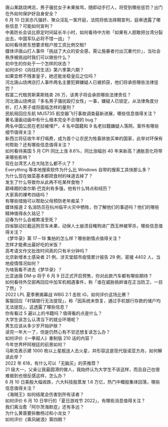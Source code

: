 唐山某路烧烤店，男子骚扰女子未果挨骂，随即动手打人，将受到哪些惩罚？出门在外如何保护好自身安全？  
6 月 10 日吴亦凡强奸、聚众淫乱一案开庭，法院将依法择期宣判，庭审透露了哪些信息？可能如何宣判？  
中美防长会谈比原定时间延长半小时，如何看待中方称「如果有人胆敢把台湾分裂出去，中国军队必将不惜一战」？  
如何看待房东想要求租户按工资比例交租?  
媒体评唐山打人事件「挑战了大众的安全感，需让施暴者付出沉重代价」，当社会秩序被挑战时我们可以做些什么？  
初中生的你处于一个怎样的状态？  
如何评价《向往的生活》第六季第六期？  
如果宜修不残害皇子，她还能坐稳皇后之位吗？  
河北唐山烧烤店打人事件两名主要犯罪嫌疑人已被抓获，他们将承担哪些法律惩罚？  
假富二代租劳斯莱斯贱卖 26 万，该男子将会承担哪些法律责任？  
河北唐山烧烤店「多名男子骚扰殴打女性」一事，嫌疑人已锁定，从法律角度分析，打人男子或将面临怎样的量刑？  
民航局回应东航 MU5735 航空器飞行事故调查最新进展，哪些信息值得关注？  
著名漫画动画中有什么根本完全不合理的 bug？  
两名中国公民在老挝被埋尸，4 名中国籍和 9 名老挝籍嫌疑人落网，案件有哪些细节值得关注？  
新西兰将征收牛羊打嗝费，成为首个让农民为牲畜排放买单的国家，此举对环保有何帮助？还有哪些信息值得关注？  
如何看待美国 5 月 CPI 同比上涨 8.6%，同比涨幅创 40 年来新高？通胀恶化将带来哪些影响？  
现在台湾艺人在大陆怎么都不火了？  
Everything 等本地搜索软件为什么比 Windows 自带的搜索工具快那么多？  
为什么现在做菜基本都把食材的味道去掉了？  
发生了什么导致你从此再不吃某样食物？  
巅峰期的查尔斯·巴克利有多强，他有什么特点和经历？  
大家真的裸考四级吗？  
有哪些措施可以帮助父母预防老年痴呆？  
媒体报道 2 名消防员在杭州临平火灾中牺牲，你了解他们的事迹吗？他们的哪些精神值得永久铭记？  
迎春为什么会被欺凌至死？  
四省联动拦截运狗货车未果，动保人士崩溃目睹狗进广西玉林被宰杀，哪些信息值得关注？  
《梦华录》第 17－18 集拍的怎么样？哪些剧情点值得关注？  
怎样才能煮出最好吃的米饭？  
高考语文作文批改时间真的只有半分钟吗？  
北京新增本土感染者 21 例，涉天堂超市疫情累计报告 29 例，密接 4402 人，当地疫情情况如何？  
为啥我看不进去《梦华录》？  
比亚迪唐 DM-p 将于 6 月 9 日正式开启预售，你对此款汽车都有哪些期待？  
如何看待外交部再回应中加军机相遇事件，称「谁在威胁挑衅谁在正当防卫，一目了然」？  
2022 LPL 夏季赛揭幕战 WBG 2:1 击败 iG，如何评价这场比赛？  
客服回应「村镇银行无法提现」，称「因系统未恢复，通过手机银行存款的储户均无法提现」，这透露了哪些信息？  
你有看过 5 遍以上的书籍吗？值得看的点是什么？  
大学生该怎么认清当下的就业环境呢？  
男生应该从多少岁开始护肤？  
读完一年大一了，但是仍然心有不甘还想复读怎么办？  
如何评价《一拳超人》重制版 210 话的内容？  
今年世界杯阿根廷的前景如何？  
马斯克表示建 1000 枚以上星舰送人去火星，并形容这是现代版诺亚方舟，如何解读此举？  
2022 年 618，有什么可以「无脑买」的茶推荐？  
21 级大一，父亲让我最圆滑的做人，我始终认为大学生不该这样，而且自己也很难做到也很反感这样，怎么办？  
6 月 10 日美股大幅收跌，六大科技股蒸发 1.6 万亿，热门中概股集体回落，哪些信息值得关注？  
《海贼王》如何结尾会伤害到所有读者？  
如何评价 6 月 10 日举行的「夏日游戏节 2022」，有哪些消息值得关注？  
我们离治愈「阿尔茨海默症」还有多远？  
为什么黄蓉要拆散杨过和小龙女？  
如何评价《乘风破浪》第四期？  
